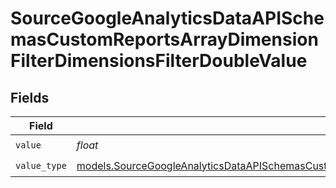 # SourceGoogleAnalyticsDataAPISchemasCustomReportsArrayDimensionFilterDimensionsFilterDoubleValue


## Fields

| Field                                                                                                                                                                                                                                                                              | Type                                                                                                                                                                                                                                                                               | Required                                                                                                                                                                                                                                                                           | Description                                                                                                                                                                                                                                                                        |
| ---------------------------------------------------------------------------------------------------------------------------------------------------------------------------------------------------------------------------------------------------------------------------------- | ---------------------------------------------------------------------------------------------------------------------------------------------------------------------------------------------------------------------------------------------------------------------------------- | ---------------------------------------------------------------------------------------------------------------------------------------------------------------------------------------------------------------------------------------------------------------------------------- | ---------------------------------------------------------------------------------------------------------------------------------------------------------------------------------------------------------------------------------------------------------------------------------- |
| `value`                                                                                                                                                                                                                                                                            | *float*                                                                                                                                                                                                                                                                            | :heavy_check_mark:                                                                                                                                                                                                                                                                 | N/A                                                                                                                                                                                                                                                                                |
| `value_type`                                                                                                                                                                                                                                                                       | [models.SourceGoogleAnalyticsDataAPISchemasCustomReportsArrayDimensionFilterDimensionsFilter2ExpressionsFilterFilter4ToValueValueType](../models/sourcegoogleanalyticsdataapischemascustomreportsarraydimensionfilterdimensionsfilter2expressionsfilterfilter4tovaluevaluetype.md) | :heavy_check_mark:                                                                                                                                                                                                                                                                 | N/A                                                                                                                                                                                                                                                                                |